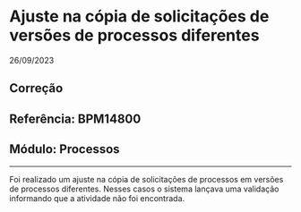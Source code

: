 # Ajuste na cópia de solicitações de versões de processos diferentes
26/09/2023
## Correção
## Referência: BPM14800
## Módulo: Processos
***

Foi realizado um ajuste na cópia de solicitações de processos em versões de processos diferentes. Nesses casos o sistema lançava uma validação informando que a atividade não foi encontrada.
